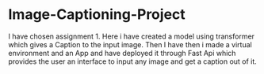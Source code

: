 # Image-Captioning-Project

I have chosen assignment 1. Here i have created a model using transformer which gives a Caption to the input image. Then I have then i made a virtual environment and an App and have deployed it through Fast Api which provides the user an interface to input any image and get a caption out of it.
